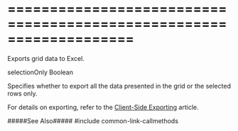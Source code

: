 ===================================================================
===================================================================

<!--shortDescription-->
Exports grid data to Excel.
<!--/shortDescription-->

<!--paramName1-->selectionOnly<!--/paramName1-->
<!--paramType1-->Boolean<!--/paramType1-->
<!--paramDescription1-->
Specifies whether to export all the data presented in the grid or the selected rows only.
<!--/paramDescription1-->

<!--fullDescription-->
For details on exporting, refer to the [Client-Side Exporting](/Documentation/Guide/Widgets/DataGrid/Client-Side_Exporting/) article.

#####See Also#####
#include common-link-callmethods
<!--/fullDescription-->